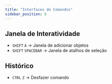 ```yaml
---
title: "Interfaces de Comandos"
sidebar_position: 6
---
```


## Janela de Interatividade
- `SHIFT` `A` -> Janela de adicionar objetos
- `SHIFT` `SPACEBAR` -> Janela de atalhos de seleção

## Histórico
- `CTRL` `Z` -> Desfazer comando

